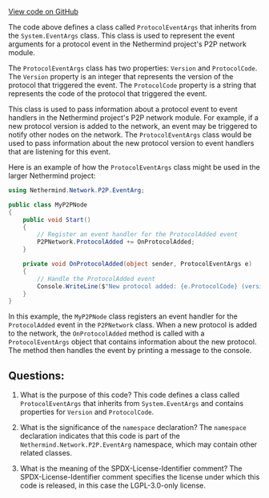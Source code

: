 [View code on GitHub](https://github.com/nethermindeth/nethermind/Nethermind.Network/P2P/EventArg/ProtocolEventArgs.cs)

The code above defines a class called `ProtocolEventArgs` that inherits from the `System.EventArgs` class. This class is used to represent the event arguments for a protocol event in the Nethermind project's P2P network module. 

The `ProtocolEventArgs` class has two properties: `Version` and `ProtocolCode`. The `Version` property is an integer that represents the version of the protocol that triggered the event. The `ProtocolCode` property is a string that represents the code of the protocol that triggered the event. 

This class is used to pass information about a protocol event to event handlers in the Nethermind project's P2P network module. For example, if a new protocol version is added to the network, an event may be triggered to notify other nodes on the network. The `ProtocolEventArgs` class would be used to pass information about the new protocol version to event handlers that are listening for this event. 

Here is an example of how the `ProtocolEventArgs` class might be used in the larger Nethermind project:

```csharp
using Nethermind.Network.P2P.EventArg;

public class MyP2PNode
{
    public void Start()
    {
        // Register an event handler for the ProtocolAdded event
        P2PNetwork.ProtocolAdded += OnProtocolAdded;
    }

    private void OnProtocolAdded(object sender, ProtocolEventArgs e)
    {
        // Handle the ProtocolAdded event
        Console.WriteLine($"New protocol added: {e.ProtocolCode} (version {e.Version})");
    }
}
```

In this example, the `MyP2PNode` class registers an event handler for the `ProtocolAdded` event in the `P2PNetwork` class. When a new protocol is added to the network, the `OnProtocolAdded` method is called with a `ProtocolEventArgs` object that contains information about the new protocol. The method then handles the event by printing a message to the console.
## Questions: 
 1. What is the purpose of this code?
   This code defines a class called `ProtocolEventArgs` that inherits from `System.EventArgs` and contains properties for `Version` and `ProtocolCode`.

2. What is the significance of the `namespace` declaration?
   The `namespace` declaration indicates that this code is part of the `Nethermind.Network.P2P.EventArg` namespace, which may contain other related classes.

3. What is the meaning of the SPDX-License-Identifier comment?
   The SPDX-License-Identifier comment specifies the license under which this code is released, in this case the LGPL-3.0-only license.